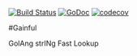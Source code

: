 [![Build Status](https://travis-ci.org/MathieuNls/gainful.png)](https://travis-ci.org/MathieuNls/gainful)
[![GoDoc](https://godoc.org/github.com/MathieuNls/gainful?status.png)](https://godoc.org/github.com/MathieuNls/gainful)
[![codecov](https://codecov.io/gh/MathieuNls/gainful/branch/master/graph/badge.svg)](https://codecov.io/gh/MathieuNls/gainful)

#Gainful

GolAng strINg Fast Lookup